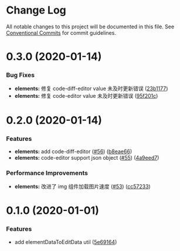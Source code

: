 # Change Log

All notable changes to this project will be documented in this file. See [Conventional Commits](https://conventionalcommits.org) for commit guidelines.

# 0.3.0 (2020-01-14)

### Bug Fixes

- **elements:** 修复 code-diff-editor value 未及时更新错误 ([23b1177](https://github.com/aiao-io/aiao/commit/23b1177def7304bef5b71457235388620b6d9007))
- **elements:** 修复 code-editor value 未及时更新错误 ([95f201c](https://github.com/aiao-io/aiao/commit/95f201c8c022d980ba9168db5165ca99c017e15b))

# 0.2.0 (2020-01-14)

### Features

- **elements:** add code-diff-editor ([#56](https://github.com/aiao-io/aiao/issues/56)) ([b8eae66](https://github.com/aiao-io/aiao/commit/b8eae6661d2784fe77f4106cbb1aedab02bfc759))
- **elements:** code-editor support json object ([#55](https://github.com/aiao-io/aiao/issues/55)) ([4a9eed7](https://github.com/aiao-io/aiao/commit/4a9eed7dba3478805674c35254e24be55acb6663))

### Performance Improvements

- **elements:** 改进了 img 组件加载图片速度 ([#53](https://github.com/aiao-io/aiao/issues/53)) ([cc57233](https://github.com/aiao-io/aiao/commit/cc572332fe5df382b45166e3148e0e860c60b802))

# 0.1.0 (2020-01-01)

### Features

- add elementDataToEditData util ([5e69164](https://github.com/aiao-io/aiao/commit/5e691644530fb3eb5774f116236bb15626b60db5))

